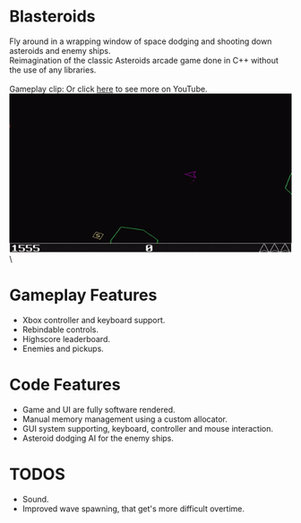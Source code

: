 # Blasteroids
Fly around in a wrapping window of space dodging and shooting down asteroids and enemy ships.\
Reimagination of the classic Asteroids arcade game done in C++ without the use of any libraries.\
\
Gameplay clip: Or click [here](https://www.youtube.com/watch?v=vDoti8Nhkpw) to see more on YouTube.\
![Alt Text](https://github.com/Lillu70/Blasteroids/blob/main/Page_Data/blasteroids_gamplay.gif)\

# Gameplay Features
- Xbox controller and keyboard support.
- Rebindable controls.
- Highscore leaderboard.
- Enemies and pickups.
# Code Features
- Game and UI are fully software rendered.
- Manual memory management using a custom allocator.
- GUI system supporting, keyboard, controller and mouse interaction.
- Asteroid dodging AI for the enemy ships.
# TODOS
- Sound.
- Improved wave spawning, that get's more difficult overtime.
